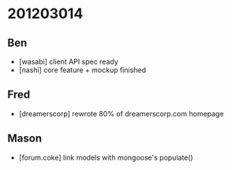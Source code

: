 # 201203014

## Ben
- [wasabi] client API spec ready
- [nashi] core feature + mockup finished



## Fred
- [dreamerscorp] rewrote 80% of dreamerscorp.com homepage



## Mason
- [forum.coke] link models with mongoose's populate()
